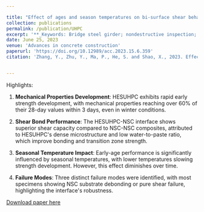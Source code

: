 ```yaml
---

title: "Effect of ages and season temperatures on bi-surface shear behavior of HESUHPC-NSC composite"
collection: publications
permalink: /publication/UHPC
excerpt: '**_Keywords: Bridge steel girder; nondestructive inspection; corrosion; coating degradation; spectroscopic analysis; hyperspectral imaging_** <br/>The study investigates the effect of curing age and seasonal temperatures on the bi-surface shear behavior of high-early-strength ultra-high-performance concrete (HESUHPC) and normal-strength concrete (NSC) composites. The study underscores HESUHPC's suitability for accelerated bridge construction and structural repairs under various environmental conditions.'
date: June 25, 2023
venue: 'Advances in concrete construction'
paperurl: 'https://doi.org/10.12989/acc.2023.15.6.359'
citation: 'Zhang, Y., Zhu, Y., Ma, P., He, S. and Shao, X., 2023. Effect of ages and season temperatures on bi-surface shear behavior of HESUHPC-NSC composite. Advances in concrete construction, 15(6), pp.359-376..'


---
```


Highlights: 

1. **Mechanical Properties Development**: HESUHPC exhibits rapid early strength development, with mechanical properties reaching over 60% of their 28-day values within 3 days, even in winter conditions.

2. **Shear Bond Performance**: The HESUHPC-NSC interface shows superior shear capacity compared to NSC-NSC composites, attributed to HESUHPC's dense microstructure and low water-to-paste ratio, which improve bonding and transition zone strength.
3. **Seasonal Temperature Impact**: Early-age performance is significantly influenced by seasonal temperatures, with lower temperatures slowing strength development. However, this effect diminishes over time.
4. **Failure Modes**: Three distinct failure modes were identified, with most specimens showing NSC substrate debonding or pure shear failure, highlighting the interface's robustness.

[Download paper here](https://drive.google.com/file/d/19I9P2KWNiZI-EaKoYUXWcvT4kDGP3uwI/view?usp=sharing)
